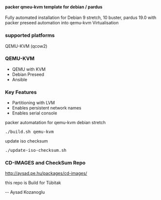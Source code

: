 #### packer qmeu-kvm template for debian / pardus 

Fully automated installation for  Debian 9 stretch, 10 buster, pardus 19.0 with packer preseed automation into qemu-kvm Virtualisation

### supported platforms
QEMU-KVM (qcow2)


### QEMU-KVM 
 - QEMU with KVM
 - Debian Preseed
 - Ansible

### Key Features

- Partitioning with LVM
- Enables persistent network names
- Enables serial console

packer automatation for qemu-kvm debian stretch
<pre>
./build.sh qemu-kvm
</pre>


update iso checksum
<pre>
./update-iso-checksum.sh
</pre>


### CD-IMAGES and CheckSum Repo
http://aysad.pe.hu/packages/cd-images/



this repo is Build for Tübitak

--
Aysad Kozanoglu



